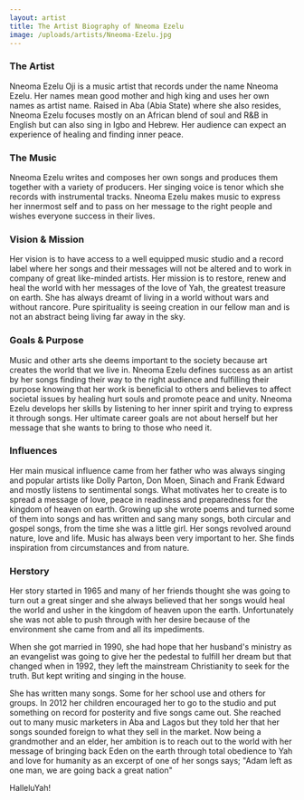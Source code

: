 ```yaml
---
layout: artist
title: The Artist Biography of Nneoma Ezelu
image: /uploads/artists/Nneoma-Ezelu.jpg
---
```


### The Artist
Nneoma Ezelu Oji is a music artist that records under the name Nneoma Ezelu. Her names mean good mother and high king and uses her own names as artist name. Raised in Aba (Abia State) where she also resides, Nneoma Ezelu focuses mostly on an African blend of soul and R&B in English but can also sing in Igbo and Hebrew. Her audience can expect an experience of healing and finding inner peace.

### The Music
Nneoma Ezelu writes and composes her own songs and produces them together with a variety of producers. Her singing voice is tenor which she records with instrumental tracks. Nneoma Ezelu makes music to express her innermost self and to pass on her message to the right people and wishes everyone success in their lives.

### Vision & Mission
Her vision is to have access to a well equipped music studio and a record label where her songs and their messages will not be altered and to work in company of great like-minded artists. Her mission is to restore, renew and heal the world with her messages of the love of Yah, the greatest treasure on earth. She has always dreamt of living in a world without wars and without rancore. Pure spirituality is seeing creation in our fellow man and is not an abstract being living far away in the sky.

### Goals & Purpose
Music and other arts she deems important to the society because art creates the world that we live in. Nneoma Ezelu defines success as an artist by her songs finding their way to the right audience and fulfilling their purpose knowing that her work is beneficial to others and believes to affect societal issues by healing hurt souls and promote peace and unity. Nneoma Ezelu develops her skills by listening to her inner spirit and trying to express it through songs. Her ultimate career goals are not about herself but her message that she wants to bring to those who need it.

### Influences
Her main musical influence came from her father who was always singing and popular artists like Dolly Parton, Don Moen, Sinach and Frank Edward and mostly listens to sentimental songs. What motivates her to create is to spread a message of love, peace in readiness and preparedness for the kingdom of heaven on earth. Growing up she wrote poems and turned some of them into songs and has written and sang many songs, both circular and gospel songs, from the time she was a little girl. Her songs revolved around nature, love and life. Music has always been very important to her. She finds inspiration from circumstances and from nature.

### Herstory
Her story started in 1965 and many of her friends thought she was going to turn out a great singer and she always believed that her songs would heal the world and usher in the kingdom of heaven upon the earth. Unfortunately she was not able to push through with her desire because of the environment she came from and all its impediments.

When she got married in 1990, she had hope that her husband's ministry as an evangelist was going to give her the pedestal to fulfill her dream but that changed when in 1992, they left the mainstream Christianity to seek for the truth. But kept writing and singing in the house.

She has written many songs. Some for her school use and others for groups. In 2012 her children encouraged her to go to the studio and put something on record for posterity and five songs came out. She reached out to many music marketers in Aba and Lagos but they told her that her songs sounded foreign to what they sell in the market.
Now being a grandmother and an elder, her ambition is to reach out to the world with her message of bringing back Eden on the earth through total obedience to Yah and love for humanity as an excerpt of one of her songs says; "Adam left as one man, we are going back a great nation"

HalleluYah!
